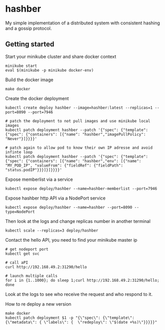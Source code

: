 # hashber

My simple implementation of a distributed system with consistent hashing and a gossip protocol.

## Getting started

Start your minikube cluster and share docker context

```
minikube start
eval $(minikube -p minikube docker-env)
```

Build the docker image

```
make docker
```

Create the docker deployment

```
kubectl create deploy hashber --image=hashber:latest --replicas=1 --port=8090 --port=7946

# patch the deployment to not pull images and use minikube local images
kubectl patch deployment hashber --patch '{"spec": {"template": {"spec": {"containers": [{"name": "hashber","imagePullPolicy": "Never"}]}}}}'

# patch again to allow pod to know their own IP adresse and avoid infinte loop
kubectl patch deployment hashber --patch '{"spec": {"template": {"spec": {"containers": [{"name": "hashber","env": [{"name": "MY_POD_IP", "valueFrom": {"fieldRef": {"fieldPath": "status.podIP"}}}]}]}}}}'
```

Expose memberlist via a service

```
kubectl expose deploy/hashber --name=hashber-memberlist --port=7946
```

Expose hashber http API via a NodePort service

```
kubectl expose deploy/hashber --name=hashber --port=8090 --type=NodePort
```

Then look at the logs and change replicas number in another terminal

```
kubectl scale --replicas=3 deploy/hashber
```

Contact the hello API, you need to find your minikube master ip

```
# get nodeport port
kubectl get svc

# call aPI
curl http://192.168.49.2:31290/hello

# launch multiple calls
for i in {1..1000}; do sleep 1;curl http://192.168.49.2:31290/hello; done
```

Look at the logs to see who receive the request and who respond to it.

How to re deploy a new version

```
make docker
kubectl patch deployment $1 -p "{\"spec\": {\"template\": {\"metadata\": { \"labels\": {  \"redeploy\": \"$(date +%s)\"}}}}}"
```